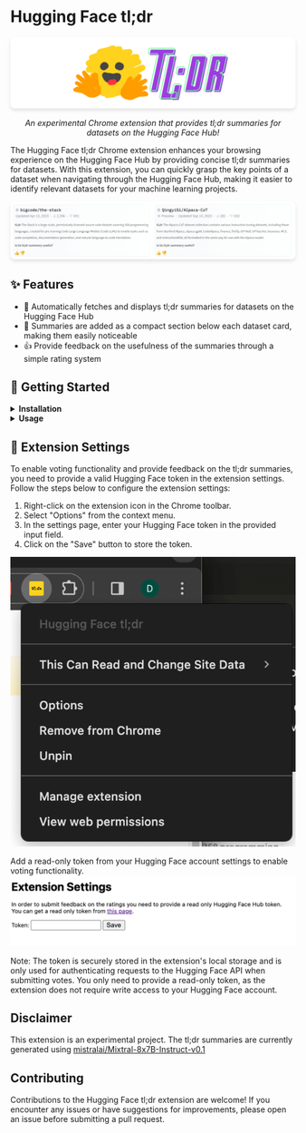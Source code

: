 # Hugging Face tl;dr

<p align="center">
  <img src="assets/banner.png" alt="Screenshot of the descriptions shown by the Chrome Plugin" width="600px" style="border-radius: 8px; box-shadow: 0 4px 6px rgba(0, 0, 0, 0.1);">
</p>

<p align="center">
  <i>An experimental Chrome extension that provides tl;dr summaries for datasets on the Hugging Face Hub!</i>
</p>

The Hugging Face tl;dr Chrome extension enhances your browsing experience on the Hugging Face Hub by providing concise tl;dr summaries for datasets. With this extension, you can quickly grasp the key points of a dataset when navigating through the Hugging Face Hub, making it easier to identify relevant datasets for your machine learning projects.

<p align="center">
  <img src="assets/screenshot.png" alt="Screenshot of the descriptions shown by the Chrome Plugin" width="600px" style="border-radius: 8px; box-shadow: 0 4px 6px rgba(0, 0, 0, 0.1);">
</p>

## ✨ Features

- 🤖 Automatically fetches and displays tl;dr summaries for datasets on the Hugging Face Hub
- 📜 Summaries are added as a compact section below each dataset card, making them easily noticeable
- 👍 Provide feedback on the usefulness of the summaries through a simple rating system

## 🚀 Getting Started

<details>
  <summary><b>Installation</b></summary>

  1. Clone this repository or download the source code as a ZIP file using this [link](https://github.com/davanstrien/huggingface-tldr/archive/refs/heads/main.zip).
  2. If you downloaded the source code as a ZIP file, extract the contents to a directory on your computer.
  3. Open Google Chrome and navigate to `chrome://extensions`.
  4. Enable "Developer mode" using the toggle switch in the top right corner.
  5. Click on "Load unpacked" and select the `plugin` directory from the source code you downloaded.
  6. The Hugging Face tl;dr extension should now be installed and active in your Chrome browser.

</details>

<details>

<summary><b>Usage</b></summary>

  1. Navigate to the Hugging Face Hub and browse through the datasets.
  2. The extension will automatically fetch and display the tl;dr summaries below each dataset card.
  3. If you find a summary helpful, give it an upvote. If not, you can downvote it to provide feedback.
  4. To enable voting functionality and contribute to the improvement of the summaries, you need to provide a valid token in the extension settings. You can obtain a token from your Hugging Face account settings.

</details>

## 🔧 Extension Settings

To enable voting functionality and provide feedback on the tl;dr summaries, you need to provide a valid Hugging Face token in the extension settings. Follow the steps below to configure the extension settings:

1. Right-click on the extension icon in the Chrome toolbar.
2. Select "Options" from the context menu.
3. In the settings page, enter your Hugging Face token in the provided input field.
4. Click on the "Save" button to store the token.



![](assets/settings.png)

Add a read-only token from your Hugging Face account settings to enable voting functionality.
![](assets/settings-page.png)

Note: The token is securely stored in the extension's local storage and is only used for authenticating requests to the Hugging Face API when submitting votes. You only need to provide a read-only token, as the extension does not require write access to your Hugging Face account.

## Disclaimer

This extension is an experimental project. The tl;dr summaries are currently generated using [mistralai/Mixtral-8x7B-Instruct-v0.1](https://huggingface.co/mistralai/Mixtral-8x7B-Instruct-v0.1)

## Contributing

Contributions to the Hugging Face tl;dr extension are welcome! If you encounter any issues or have suggestions for improvements, please open an issue before submitting a pull request.
